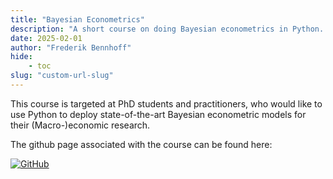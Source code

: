 ```yaml
---
title: "Bayesian Econometrics"
description: "A short course on doing Bayesian econometrics in Python. Parts of this course are based on the book"
date: 2025-02-01
author: "Frederik Bennhoff"
hide:
    - toc
slug: "custom-url-slug"
---
```

This course is targeted at PhD students and practitioners, who would like to use Python to deploy state-of-the-art Bayesian econometric models for their (Macro-)economic research.

The github page associated with the course can be found here: 

[![GitHub](https://img.shields.io/badge/GitHub-000000?style=flat&logo=github&logoColor=white)](https://github.com/FredHB/bayesian_macro_metrics)